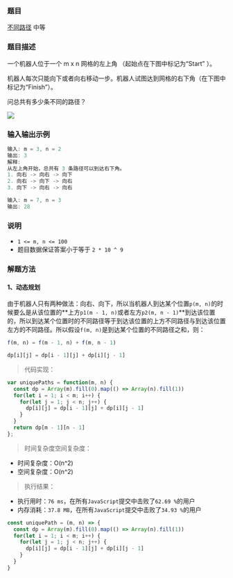 ### 题目

[不同路径](https://leetcode-cn.com/problems/unique-paths)
中等

### 题目描述
一个机器人位于一个 m x n 网格的左上角 （起始点在下图中标记为“Start” ）。

机器人每次只能向下或者向右移动一步。机器人试图达到网格的右下角（在下图中标记为“Finish”）。

问总共有多少条不同的路径？

![](https://assets.leetcode-cn.com/aliyun-lc-upload/uploads/2018/10/22/robot_maze.png)

### 输入输出示例
```js
输入: m = 3, n = 2
输出: 3
解释:
从左上角开始，总共有 3 条路径可以到达右下角。
1. 向右 -> 向右 -> 向下
2. 向右 -> 向下 -> 向右
3. 向下 -> 向右 -> 向右
```

```js
输入: m = 7, n = 3
输出: 28
```

### 说明
- `1 <= m, n <= 100`
- 题目数据保证答案小于等于 `2 * 10 ^ 9`

### 解题方法

#### 1、动态规划

由于机器人只有两种做法：向右、向下，所以当机器人到达某个位置`p(m, n)`的时候要么是从该位置的**上方`p1(m - 1, n)`或者左方`p2(m, n - 1)`**到达该位置的，所以到达某个位置时的不同路径等于到达该位置的上方不同路径与到达该位置左方的不同路径。所以假设`f(m, n)`是到达某个位置的不同路径之和，则：
```js
f(m, n) = f(m - 1, n) + f(m, n - 1)
```

```js
dp[i][j] = dp[i - 1][j] + dp[i][j - 1]
```

> 代码实现：

```js
var uniquePaths = function(m, n) {
  const dp = Array(m).fill(0).map(() => Array(n).fill(1))
  for(let i = 1; i < m; i++) {
    for(let j = 1; j < n; j++) {
      dp[i][j] = dp[i - 1][j] + dp[i][j - 1]
    }
  }
  return dp[m - 1][n - 1]
};
```

> 时间复杂度空间复杂度：
- 时间复杂度：O(n^2)
- 空间复杂度：O(n^2)

> 执行结果：

- 执行用时：`76 ms`，在所有`JavaScript`提交中击败了`62.69 %`的用户
- 内存消耗：`37.8 MB`，在所有`JavaScript`提交中击败了`34.93 %`的用户

```js
const uniquePath = (m, n) => {
  const dp = Array(m).fill(0).map(() => Array(n).fill(1))
  for(let i = 1; i < m; i++) {
    for(let j = 1; j < n; j++) {
      dp[i][j] = dp[i - 1][j] + dp[i][j - 1]
    }
  }
}
```
